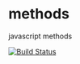 # methods
javascript methods

[![Build Status](https://travis-ci.org/travis-ci/travis-web.svg?branch=daily-cron)](https://travis-ci.org/travis-ci/travis-web)
